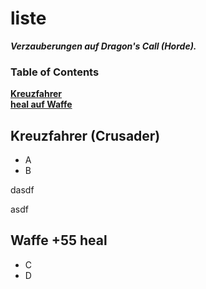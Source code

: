 # liste

***Verzauberungen auf Dragon's Call (Horde).***

### Table of Contents
**[Kreuzfahrer](#Kreuzfahrer)**<br>
**[heal auf Waffe](#waffe-55-heal)**<br>

## Kreuzfahrer (Crusader)
  * A
  * B




dasdf




asdf

## Waffe +55 heal 
 * C
 * D
